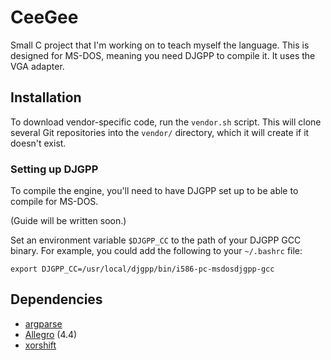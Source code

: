 CeeGee
======

Small C project that I'm working on to teach myself the language.
This is designed for MS-DOS, meaning you need DJGPP to compile it. It uses
the VGA adapter.


Installation
------------

To download vendor-specific code, run the `vendor.sh` script. This will
clone several Git repositories into the `vendor/` directory, which it will
create if it doesn't exist.

### Setting up DJGPP

To compile the engine, you'll need to have DJGPP set up to be able to
compile for MS-DOS.

(Guide will be written soon.)

Set an environment variable `$DJGPP_CC` to the path of your DJGPP GCC binary.
For example, you could add the following to your `~/.bashrc` file:

    export DJGPP_CC=/usr/local/djgpp/bin/i586-pc-msdosdjgpp-gcc


Dependencies
------------

* [argparse](https://github.com/Cofyc/argparse)
* [Allegro](http://liballeg.org/) (4.4)
* [xorshift](https://github.com/msikma/xorshift)

